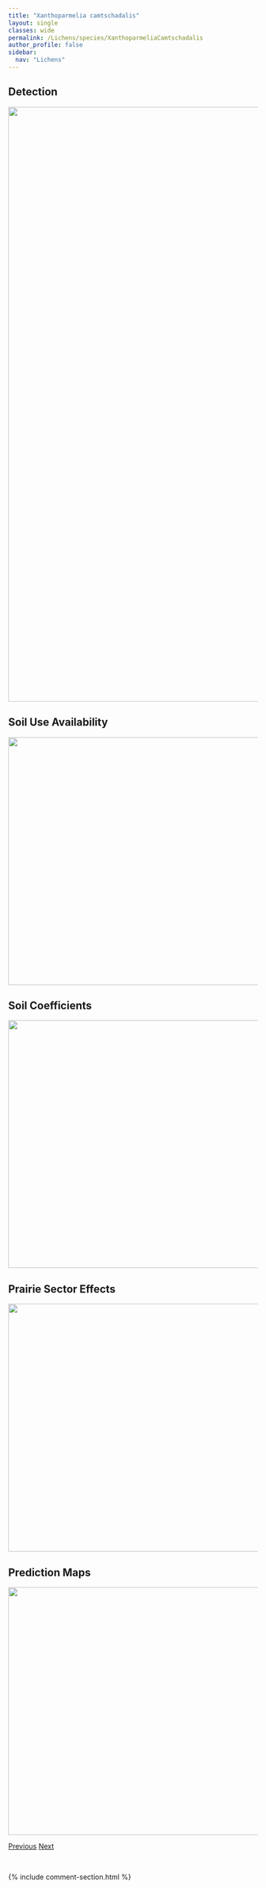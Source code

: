 ```yaml
---
title: "Xanthoparmelia camtschadalis"
layout: single
classes: wide
permalink: /Lichens/species/XanthoparmeliaCamtschadalis
author_profile: false
sidebar:
  nav: "Lichens"
---
```


<h2>Detection</h2>

<a href="https://drive.google.com/uc?export=view&id=1Z_Kc8Dg92ByYlWgDR_lPTGXzwCCjZVre">
<img src="https://drive.google.com/uc?export=view&id=1Z_Kc8Dg92ByYlWgDR_lPTGXzwCCjZVre" height = "1200" width = "800">
</a>


<h2>Soil Use Availability</h2>

<a href="https://drive.google.com/uc?export=view&id=13HWSjtiN83WnX2aDqco4Fw7emVQmLf-p">
<img src="https://drive.google.com/uc?export=view&id=13HWSjtiN83WnX2aDqco4Fw7emVQmLf-p" height = "500" width = "1000">
</a>


<h2>Soil Coefficients</h2>

<a href="https://drive.google.com/uc?export=view&id=1ZquNqzU7Nlo9MLhOUvGmQqYMyrNFlGEe">
<img src="https://drive.google.com/uc?export=view&id=1ZquNqzU7Nlo9MLhOUvGmQqYMyrNFlGEe" height = "500" width = "1000">
</a>


<h2>Prairie Sector Effects</h2>

<a href="https://drive.google.com/uc?export=view&id=1yX93_KgPGIE6RNAvevOhdx8XLjbQXWu1">
<img src="https://drive.google.com/uc?export=view&id=1yX93_KgPGIE6RNAvevOhdx8XLjbQXWu1" height = "500" width = "1000">
</a>


<h2>Prediction Maps</h2>

<a href="https://drive.google.com/uc?export=view&id=1LXF2uC3LwIEAeDytEzXnc39bGSVcxtTH">
<img src="https://drive.google.com/uc?export=view&id=1LXF2uC3LwIEAeDytEzXnc39bGSVcxtTH" height = "500" width = "1000">
</a>


<a href="/DevelopmentWebsite/Lichens/species/XanthoparmeliaAngustiphylla" class="pagination--pager" title="Xanthoparmelia angustiphylla">Previous</a> <a href="/DevelopmentWebsite/Lichens/species/XanthoparmeliaChlorochroa" class="pagination--pager" title="Xanthoparmelia chlorochroa">Next</a>

<p>&nbsp;</p>

{% include comment-section.html %}
